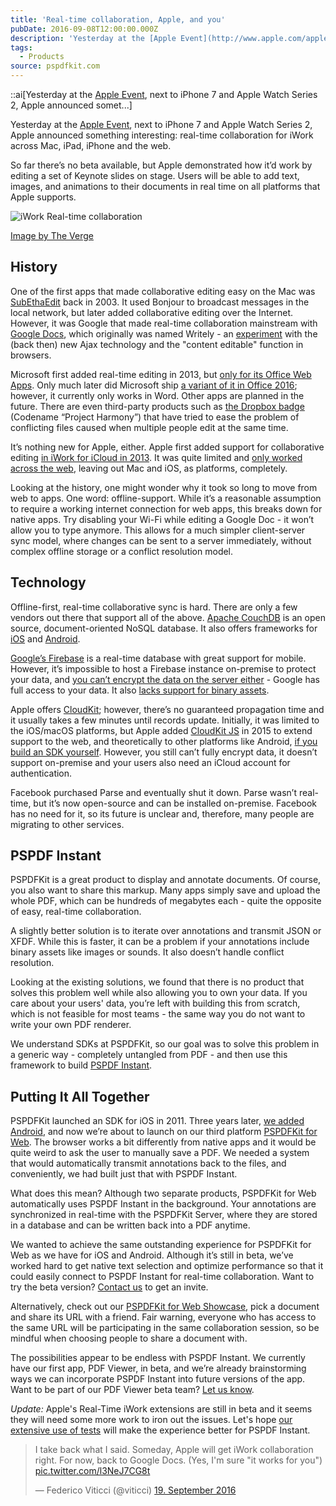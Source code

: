 ```yaml
---
title: 'Real-time collaboration, Apple, and you'
pubDate: 2016-09-08T12:00:00.000Z
description: 'Yesterday at the [Apple Event](http://www.apple.com/apple-events/september-2016/), next to iPhone 7 and Apple Watch Series 2, Apple announced somet...'
tags:
  - Products
source: pspdfkit.com
---
```


::ai[Yesterday at the [Apple Event](http://www.apple.com/apple-events/september-2016/), next to iPhone 7 and Apple Watch Series 2, Apple announced somet...]


Yesterday at the [Apple Event](http://www.apple.com/apple-events/september-2016/), next to iPhone 7 and Apple Watch Series 2, Apple announced something interesting: real-time collaboration for iWork across Mac, iPad, iPhone and the web.

So far there’s no beta available, but Apple demonstrated how it’d work by editing a set of Keynote slides on stage. Users will be able to add text, images, and animations to their documents in real time on all platforms that Apple supports.

![iWork Real-time collaboration](/assets/img/2016/real-time-collaboration/iwork-real-time-collaboration.png)

[Image by The Verge](http://www.theverge.com/2016/9/7/12836660/apple-real-time-collaboration-iwork)

## History

One of the first apps that made collaborative editing easy on the Mac was [SubEthaEdit](https://en.wikipedia.org/wiki/SubEthaEdit) back in 2003. It used Bonjour to broadcast messages in the local network, but later added collaborative editing over the Internet. However, it was Google that made real-time collaboration mainstream with [Google Docs](http://docs.google.com), which originally was named Writely - an [experiment](http://www.theverge.com/2013/7/3/4484000/sam-schillace-interview-google-docs-creator-box) with the (back then) new Ajax technology and the "content editable" function in browsers.

Microsoft first added real-time editing in 2013, but [only for its Office Web Apps](http://www.theverge.com/2013/11/7/5075192/office-web-apps-real-time-editing-features). Only much later did Microsoft ship [a variant of it in Office 2016](http://www.theverge.com/2015/5/4/8547433/microsoft-office-2016-real-time-co-authoring-features); however, it currently only works in Word. Other apps are planned in the future. There are even third-party products such as [the Dropbox badge](http://venturebeat.com/2014/12/11/dropbox-launches-microsoft-office-collaboration-features-for-word-excel-and-powerpoint-on-windows-and-mac/) (Codename “Project Harmony”) that have tried to ease the problem of conflicting files caused when multiple people edit at the same time.

It’s nothing new for Apple, either. Apple first added support for collaborative editing [in iWork for iCloud in 2013](http://appleinsider.com/articles/13/11/14/apple-adds-realtime-collaboration-document-organization-to-iwork-for-icloud-beta). It was quite limited and [only worked across the web](https://discussions.apple.com/thread/5510524?tstart=0), leaving out Mac and iOS, as platforms, completely.

Looking at the history, one might wonder why it took so long to move from web to apps. One word: offline-support. While it’s a reasonable assumption to require a working internet connection for web apps, this breaks down for native apps. Try disabling your Wi-Fi while editing a Google Doc - it won’t allow you to type anymore. This allows for a much simpler client-server sync model, where changes can be sent to a server immediately, without complex offline storage or a conflict resolution model.

## Technology

Offline-first, real-time collaborative sync is hard. There are only a few vendors out there that support all of the above. [Apache CouchDB](http://couchdb.apache.org/) is an open source, document-oriented NoSQL database. It also offers frameworks for [iOS](https://github.com/couchbase/couchbase-lite-ios) and [Android](https://github.com/couchbase/couchbase-lite-android).

[Google’s Firebase](https://firebase.google.com/docs/database/) is a real-time database with great support for mobile. However, it’s impossible to host a Firebase instance on-premise to protect your data, and [you can’t encrypt the data on the server either](https://groups.google.com/forum/#!searchin/firebase-talk/encrypt/firebase-talk/Xj9Ejv6_HjE/vbUlQ993o60J) - Google has full access to your data. It also [lacks support for binary assets](https://groups.google.com/forum/#!searchin/firebase-talk/encrypt/firebase-talk/AAc-Lg66riQ/vvaVhFFxHQAJ).

Apple offers [CloudKit](https://developer.apple.com/icloud/); however, there’s no guaranteed propagation time and it usually takes a few minutes until records update. Initially, it was limited to the iOS/macOS platforms, but Apple added [CloudKit JS](https://developer.apple.com/reference/cloudkitjs) in 2015 to extend support to the web, and theoretically to other platforms like Android, [if you build an SDK yourself](https://github.com/jaumecornado/DroidNubeKit). However, you still can’t fully encrypt data, it doesn’t support on-premise and your users also need an iCloud account for authentication.

Facebook purchased Parse and eventually shut it down. Parse wasn’t real-time, but it’s now open-source and can be installed on-premise. Facebook has no need for it, so its future is unclear and, therefore, many people are migrating to other services.

## PSPDF Instant

PSPDFKit is a great product to display and annotate documents. Of course, you also want to share this markup. Many apps simply save and upload the whole PDF, which can be hundreds of megabytes each - quite the opposite of easy, real-time collaboration.

A slightly better solution is to iterate over annotations and transmit JSON or XFDF. While this is faster, it can be a problem if your annotations include binary assets like images or sounds. It also doesn’t handle conflict resolution.

Looking at the existing solutions, we found that there is no product that solves this problem well while also allowing you to own your data. If you care about your users' data, you’re left with building this from scratch, which is not feasible for most teams - the same way you do not want to write your own PDF renderer.

We understand SDKs at PSPDFKit, so our goal was to solve this problem in a generic way - completely untangled from PDF - and then use this framework to build [PSPDF Instant](https://pspdfkit.com/instant).

## Putting It All Together

PSPDFKit launched an SDK for iOS in 2011. Three years later, [we added Android](https://pspdfkit.com/blog/2016/pspdfkit-android-2-5/), and now we’re about to launch on our third platform [PSPDFKit for Web](https://pspdfkit.com/web/). The browser works a bit differently from native apps and it would be quite weird to ask the user to manually save a PDF. We needed a system that would automatically transmit annotations back to the files, and conveniently, we had built just that with PSPDF Instant.

What does this mean? Although two separate products, PSPDFKit for Web automatically uses PSPDF Instant in the background. Your annotations are synchronized in real-time with the PSPDFKit Server, where they are stored in a database and can be written back into a PDF anytime.

We wanted to achieve the same outstanding experience for PSPDFKit for Web as we have for iOS and Android. Although it’s still in beta, we’ve worked hard to get native text selection and optimize performance so that it could easily connect to PSPDF Instant for real-time collaboration. Want to try the beta version? [Contact us](https://pspdfkit.com/sales) to get an invite.

Alternatively, check out our [PSPDFKit for Web Showcase](https://web-preview.pspdfkit.com/), pick a document and share its URL with a friend. Fair warning, everyone who has access to the same URL will be participating in the same collaboration session, so be mindful when choosing people to share a document with.

The possibilities appear to be endless with PSPDF Instant. We currently have our first app, PDF Viewer, in beta, and we’re already brainstorming ways we can incorporate PSPDF Instant into future versions of the app. Want to be part of our PDF Viewer beta team? [Let us know](https://pdfviewer.io).

*Update:* Apple's Real-Time iWork extensions are still in beta and it seems they will need some more work to iron out the issues. Let's hope [our extensive use of tests](/blog/2016/e2e-testing/) will make the experience better for PSPDF Instant.

<blockquote class="twitter-tweet" data-lang="de"><p lang="en" dir="ltr">I take back what I said. Someday, Apple will get iWork collaboration right. For now, back to Google Docs. (Yes, I&#39;m sure &quot;it works for you&quot;) <a href="https://t.co/l3NeJ7CG8t">pic.twitter.com/l3NeJ7CG8t</a></p>&mdash; Federico Viticci (@viticci) <a href="https://twitter.com/viticci/status/777997187393421313">19. September 2016</a></blockquote>
<script async src="//platform.twitter.com/widgets.js" charset="utf-8"></script>